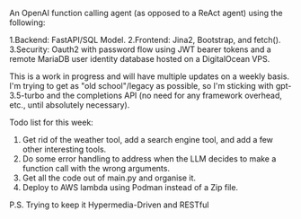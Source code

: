 An OpenAI function calling agent (as opposed to a ReAct agent) using the following: 

1.Backend: FastAPI/SQL Model.
2.Frontend: Jina2, Bootstrap, and fetch().
3.Security: Oauth2 with password flow using JWT bearer tokens and a remote MariaDB user identity database hosted on a DigitalOcean VPS.


This is a work in progress and will have multiple updates on a weekly basis.
I'm trying to get as "old school"/legacy as possible, so I'm sticking with gpt-3.5-turbo and the completions API (no need for any framework overhead, etc., until absolutely necessary).

Todo list for this week:

1. Get rid of the weather tool, add a search engine tool, and add a few other interesting tools.
2. Do some error handling to address when the LLM decides to make a function call with the wrong arguments.
3. Get all the code out of main.py and organise it.
4. Deploy to AWS lambda using Podman instead of a Zip file.

P.S. Trying to keep it Hypermedia-Driven and RESTful
